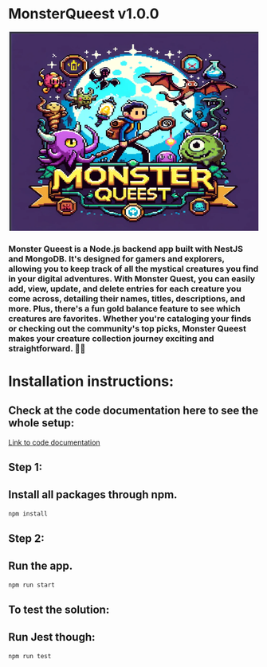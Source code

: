 # MonsterQueest v1.0.0

<div style="max-width: 600px; margin: 0 auto;">
 <p align="center"> 
 <img src="mnLogo.png" width="500" height="400" alt="Image">
</p>
</div>

### Monster Queest is a Node.js backend app built with NestJS and MongoDB. It's designed for gamers and explorers, allowing you to keep track of all the mystical creatures you find in your digital adventures. With Monster Quest, you can easily add, view, update, and delete entries for each creature you come across, detailing their names, titles, descriptions, and more. Plus, there's a fun gold balance feature to see which creatures are favorites. Whether you're cataloging your finds or checking out the community's top picks, Monster Queest makes your creature collection journey exciting and straightforward. 🐉✨ ###

# Installation instructions:

## Check at the code documentation here to see the whole setup:

<p>
  <a href="" target="_blank">
   Link to code documentation
  </a>
</p>

## Step 1:

## Install all packages through npm.
```sh
npm install
```

## Step 2:

## Run the app.
```sh
npm run start
```

## To test the solution:

## Run Jest though:
```sh
npm run test
```